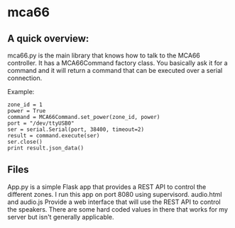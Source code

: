 # mca66

## A quick overview:
mca66.py is the main library that knows how to talk to the MCA66 controller. It has a MCA66Command factory class. You basically ask it for a command and it will return a command that can be executed over a serial connection.

Example:
```
zone_id = 1
power = True
command = MCA66Command.set_power(zone_id, power)
port = "/dev/ttyUSB0"
ser = serial.Serial(port, 38400, timeout=2)
result = command.execute(ser)
ser.close()
print result.json_data()
```

## Files
App.py is a simple Flask app that provides a REST API to control the different zones. I run this app on port 8080 using supervisord.
audio.html and audio.js Provide a web interface that will use the REST API to control the speakers. There are some hard coded values in there that works for my server but isn't generally applicable.
